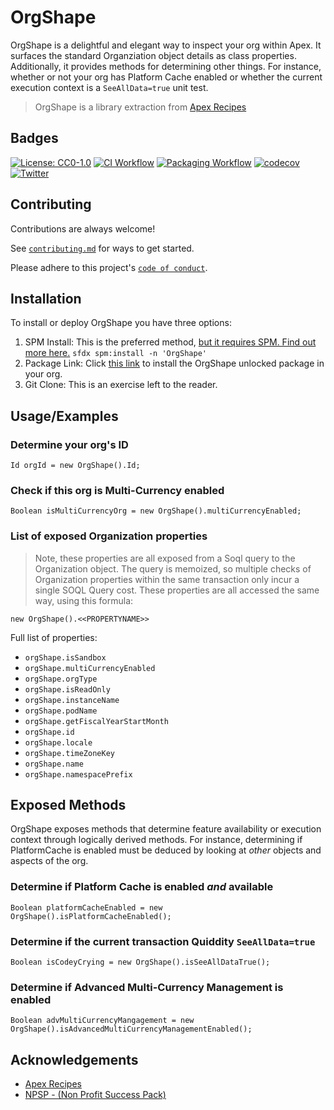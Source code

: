 
# OrgShape

OrgShape is a delightful and elegant way to inspect your org within Apex. It surfaces the standard Organziation object details as class properties. Additionally, it provides methods for determining other things. For instance, whether or not your org has Platform Cache enabled or whether the current execution context is a `SeeAllData=true` unit test.

> OrgShape is a library extraction from [Apex Recipes](https://www.github.com/trailheadapps/apex-recipes)


## Badges

[![License: CC0-1.0](https://img.shields.io/badge/License-CC0%201.0-orange.svg)](http://creativecommons.org/publicdomain/zero/1.0/)
[![CI Workflow](https://github.com/codefriar/OrgShape/workflows/CI/badge.svg)](_https://github.com/codefriar/OrgShape/actions?query=workflow%3ACI_)
[![Packaging Workflow](https://github.com/codefriar/OrgShape/workflows/Packaging/badge.svg)](_https://github.com/codefriar/OrgShape/actions?query=workflow%3APackaging_) [![codecov](https://codecov.io/gh/codefriar/OrgShape/branch/main/graph/badge.svg)](_https://codecov.io/gh/codefriar/OrgShape_)
[![Twitter](https://img.shields.io/twitter/follow/Codefriar.svg?style=social)](https://img.shields.io/twitter/follow/Codefriar.svg?style=social)
## Contributing

Contributions are always welcome!

See [`contributing.md`](https://github.com/codefriar/OrgShape/blob/main/CONTRIBUTION.md) for ways to get started.

Please adhere to this project's [`code of conduct`](https://github.com/codefriar/OrgShape/blob/main/CONTRIBUTION.md).

  
## Installation

To install or deploy OrgShape you have three options:

1. SPM Install: This is the preferred method, [but it requires SPM. Find out more here.](https://spm-registry.herokuapp.com/) 
``` sfdx spm:install -n 'OrgShape' ```
1. Package Link: Click [this link](https://login.salesforce.com/packaging/installPackage.apexp?p0=04t5e000000tprvAAA) to install the OrgShape unlocked package in your org.
2. Git Clone: This is an exercise left to the reader.

## Usage/Examples

### Determine your org's ID
```apex
Id orgId = new OrgShape().Id;
```

### Check if this org is Multi-Currency enabled
```apex
Boolean isMultiCurrencyOrg = new OrgShape().multiCurrencyEnabled;
```

### List of exposed Organization properties
> Note, these properties are all exposed from a Soql query to the Organization object. The query is memoized, so multiple checks of Organization properties within the same transaction only incur a single SOQL Query cost.
These properties are all accessed the same way, using this formula:
```apex
new OrgShape().<<PROPERTYNAME>>
```
Full list of properties:
- `orgShape.isSandbox`
- `orgShape.multiCurrencyEnabled`
- `orgShape.orgType`
- `orgShape.isReadOnly`
- `orgShape.instanceName`
- `orgShape.podName`
- `orgShape.getFiscalYearStartMonth`
- `orgShape.id`
- `orgShape.locale`
- `orgShape.timeZoneKey`
- `orgShape.name`
- `orgShape.namespacePrefix`

## Exposed Methods
OrgShape exposes methods that determine feature availability or execution context through logically derived methods. For instance, determining if PlatformCache is enabled must be deduced by looking at *other* objects and aspects of the org. 

### Determine if Platform Cache is enabled *and* available
```apex
Boolean platformCacheEnabled = new OrgShape().isPlatformCacheEnabled();
```

### Determine if the current transaction Quiddity `SeeAllData=true`
```apex
Boolean isCodeyCrying = new OrgShape().isSeeAllDataTrue();
```

### Determine if Advanced Multi-Currency Management is enabled
```
Boolean advMultiCurrencyMangagement = new OrgShape().isAdvancedMultiCurrencyManagementEnabled();
```
## Acknowledgements

- [Apex Recipes](https://www.github.com/trailheadapps/apex-recipes)
- [NPSP - (Non Profit Success Pack)](https://github.com/SalesforceFoundation/NPSP)